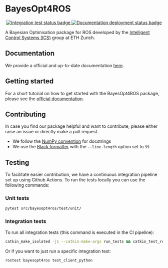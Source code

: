 # BayesOpt4ROS

<p align="center">
  <a href="https://github.com/lukasfro/bayesopt4ros/actions">
    <img src="https://github.com/lukasfro/bayesopt4ros/actions/workflows/continuous_integration.yml/badge.svg" alt="Integration test status badge">
  </a>
  
  <a href="https://github.com/lukasfro/bayesopt4ros/actions">
    <img src="https://github.com/lukasfro/bayesopt4ros/actions/workflows/documentation_deployment.yml/badge.svg" alt="Documentation deployment status badge">
  </a>
</p>

A Bayesian Optimisation package for ROS developed by the [Intelligent Control Systems (ICS)](https://idsc.ethz.ch/research-zeilinger.html) group at ETH Zurich. 

## Documentation

We provide a official and up-to-date documentation [here](https://lukasfro.github.io/bayesopt4ros/).

## Getting started

For a short tutorial on how to get started with the BayesOpt4ROS package, please see the [official documentation](https://lukasfro.github.io/bayesopt4ros/getting_started.html).

## Contributing

In case you find our package helpful and want to contribute, please either raise an issue or directly make a pull request.

- We follow the [NumPy convention](https://numpydoc.readthedocs.io/en/latest/format.html) for docstrings
- We use the [Black formatter](https://black.readthedocs.io/en/stable/usage_and_configuration/the_basics.html) with the `--line-length` option set to `99`

## Testing

To facilitate easier contribution, we have a continuous integration pipeline set up using Github Actions.
To run the tests locally you can use the following commands:

### Unit tests
```bash
pytest src/bayesopt4ros/test/unit/
```

### Integration tests
To run all integration tests (this command is executed in the CI pipeline):
```bash
catkin_make_isolated -j1 --catkin-make-args run_tests && catkin_test_results
```

Or if you want to just run a specific integration test:
```bash
rostest bayesopt4ros test_client_python 
```

